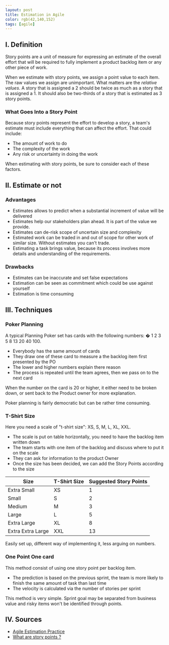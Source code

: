 ```yaml
---
layout: post
title: Estimation in Agile
color: rgb(42,140,152)
tags: [agile]
---
```


## I. Definition

Story points are a unit of measure for expressing an estimate of the overall effort that will be required to fully implement a product backlog item or any other piece of work.

When we estimate with story points, we assign a point value to each item. The raw values we assign are unimportant. What matters are the _relative values_. A story that is assigned a 2 should be twice as much as a story that is assigned a 1. It should also be two-thirds of a story that is estimated as 3 story points.

### What Goes Into a Story Point

Because story points represent the effort to develop a story, a team's estimate must include everything that can affect the effort. That could include:

- The amount of work to do
- The complexity of the work
- Any risk or uncertainty in doing the work

When estimating with story points, be sure to consider each of these factors.

## II. Estimate or not

### Advantages

- Estimates allows to predict when a substantial increment of value will be delivered
- Estimates help our stakeholders plan ahead. It is part of the value we provide.
- Estimates can de-risk scope of uncertain size and complexity
- Estimated work can be traded in and out of scope for other work of similar size. Without estimates you can't trade.
- Estimating a task brings value, because its process involves more details and understanding of the requirements.

### Drawbacks

- Estimates can be inaccurate and set false expectations
- Estimation can be seen as commitment which could be use against yourself
- Estimation is time consuming

## III. Techniques

### Poker Planning

A typical Planning Poker set has cards with the following numbers: � 1 2 3 5 8 13 20 40 100.

- Everybody has the same amount of cards
- They draw one of these card to measure a the backlog item first presented by the PO
- The lower and higher numbers explain there reason
- The process is repeated until the team agrees, then we pass on to the next card

When the number on the card is 20 or higher, it either need to be broken down, or sent back to the Product owner for more explanation.

Poker planning is fairly democratic but can be rather time consuming.

### T-Shirt Size

Here you need a scale of "t-shirt size": XS, S, M, L, XL, XXL.

- The scale is put on table horizontally, you need to have the backlog item written down
- The team starts with one item of the backlog and discuss where to put it on the scale
- They can ask for information to the product Owner
- Once the size has been decided, we can add the Story Points according to the size

| **Size** | **T-Shirt Size** | **Suggested Story Points** |
| --- | --- | --- |
| Extra Small | XS | 1 |
| Small | S | 2 |
| Medium | M | 3 |
| Large | L | 5 |
| Extra Large | XL | 8 |
| Extra Extra Large | XXL | 13 |

Easily set up, different way of implementing it, less arguing on numbers.

### One Point One card

This method consist of using one story point per backlog item.

- The prediction is based on the previous sprint, the team is more likely to finish the same amount of task than last time
- The velocity is calculated via the number of stories per sprint

This method is very simple. Sprint goal may be separated from business value and risky items won't be identified through points.

## IV. Sources

- [Agile Estimation Practice](https://dzone.com/articles/agile-estimation-practice)
- [What are story points ?](https://www.mountaingoatsoftware.com/blog/what-are-story-points)
